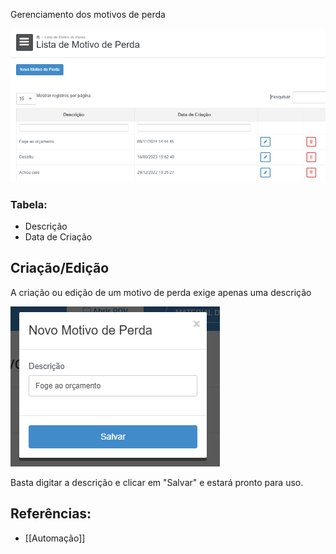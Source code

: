 Gerenciamento dos motivos de perda

![](/assets/Pasted_image_20250518215738.png)

### Tabela:
- Descrição
- Data de Criação

## Criação/Edição

A criação ou edição de um motivo de perda exige apenas uma descrição

![](/assets/Pasted_image_20250518215956.png)

Basta digitar a descrição e clicar em "Salvar" e estará pronto para uso.

## Referências:
- [[Automação]]